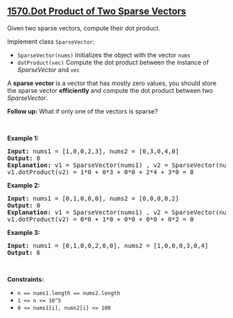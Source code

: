 ## [1570.Dot Product of Two Sparse Vectors](https://leetcode.com/problems/dot-product-of-two-sparse-vectors/)
<p>Given two sparse vectors, compute their dot product.</p>

<p>Implement class <code>SparseVector</code>:</p>

<ul data-indent="0" data-stringify-type="unordered-list">
	<li><code>SparseVector(nums)</code>&nbsp;Initializes the object with the vector <code>nums</code></li>
	<li><code>dotProduct(vec)</code>&nbsp;Compute the dot product between the instance of <em>SparseVector</em> and <code>vec</code></li>
</ul>

<p>A <strong>sparse vector</strong> is a vector that has mostly zero values, you should store the sparse vector&nbsp;<strong>efficiently </strong>and compute the dot product between two <em>SparseVector</em>.</p>

<p><strong>Follow up:&nbsp;</strong>What if only one of the vectors is sparse?</p>

<p>&nbsp;</p>
<p><strong class="example">Example 1:</strong></p>

<pre>
<strong>Input:</strong> nums1 = [1,0,0,2,3], nums2 = [0,3,0,4,0]
<strong>Output:</strong> 8
<strong>Explanation:</strong> v1 = SparseVector(nums1) , v2 = SparseVector(nums2)
v1.dotProduct(v2) = 1*0 + 0*3 + 0*0 + 2*4 + 3*0 = 8
</pre>

<p><strong class="example">Example 2:</strong></p>

<pre>
<strong>Input:</strong> nums1 = [0,1,0,0,0], nums2 = [0,0,0,0,2]
<strong>Output:</strong> 0
<strong>Explanation:</strong> v1 = SparseVector(nums1) , v2 = SparseVector(nums2)
v1.dotProduct(v2) = 0*0 + 1*0 + 0*0 + 0*0 + 0*2 = 0
</pre>

<p><strong class="example">Example 3:</strong></p>

<pre>
<strong>Input:</strong> nums1 = [0,1,0,0,2,0,0], nums2 = [1,0,0,0,3,0,4]
<strong>Output:</strong> 6
</pre>

<p>&nbsp;</p>
<p><strong>Constraints:</strong></p>

<ul>
	<li><code>n == nums1.length == nums2.length</code></li>
	<li><code>1 &lt;= n &lt;= 10^5</code></li>
	<li><code>0 &lt;= nums1[i], nums2[i]&nbsp;&lt;= 100</code></li>
</ul>

